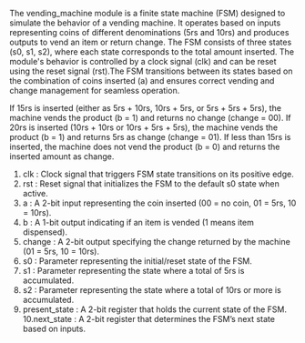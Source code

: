 The vending_machine module is a finite state machine (FSM) designed to simulate the behavior of a vending machine. It operates based on inputs representing coins of different denominations (5rs and 10rs) and produces outputs to vend an item or return change. The FSM consists of three states (s0, s1, s2), where each state corresponds to the total amount inserted. The module's behavior is controlled by a clock signal (clk) and can be reset using the reset signal (rst).The FSM transitions between its states based on the combination of coins inserted (a) and ensures correct vending and change management for seamless operation.

If 15rs is inserted (either as 5rs + 10rs, 10rs + 5rs, or 5rs + 5rs + 5rs), the machine vends the product (b = 1) and returns no change (change = 00).
If 20rs is inserted (10rs + 10rs or 10rs + 5rs + 5rs), the machine vends the product (b = 1) and returns 5rs as change (change = 01).
If less than 15rs is inserted, the machine does not vend the product (b = 0) and returns the inserted amount as change.

1. clk           : Clock signal that triggers FSM state transitions on its positive edge.  
2. rst           : Reset signal that initializes the FSM to the default s0 state when active.  
3. a             : A 2-bit input representing the coin inserted (00 = no coin, 01 = 5rs, 10 = 10rs).  
4. b             : A 1-bit output indicating if an item is vended (1 means item dispensed).  
5. change        : A 2-bit output specifying the change returned by the machine (01 = 5rs, 10 = 10rs).  
6. s0            : Parameter representing the initial/reset state of the FSM.  
7. s1            : Parameter representing the state where a total of 5rs is accumulated.  
8. s2            : Parameter representing the state where a total of 10rs or more is accumulated.  
9. present_state : A 2-bit register that holds the current state of the FSM.
10.next_state    : A 2-bit register that determines the FSM’s next state based on inputs.  

